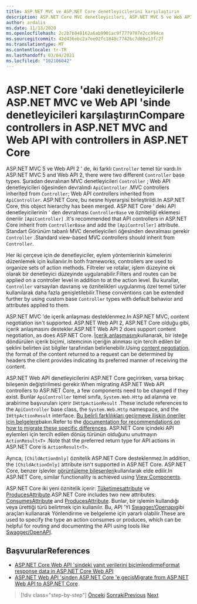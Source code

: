 ```yaml
---
title: ASP.NET MVC ve ASP.NET Core denetleyicilerini karşılaştırın
description: ASP.NET Core MVC denetleyicileri, ASP.NET MVC 5 ve Web API 2 denetleyicilerine benzerdir, ancak önemli farklılıklar vardır. Bu bölümde, ASP.NET MVC ve Web API 2 ' den ASP.NET Core için uygulamaların bağlantı noktası için gereken farklar ve adımlar incelenir.
author: ardalis
ms.date: 11/13/2020
ms.openlocfilehash: 2c2b7b848162a6ab9901ac9f7779787e2cc994ce
ms.sourcegitcommit: 42d436ebc2a7ee02fc1848c7742bc7d80e13fc2f
ms.translationtype: MT
ms.contentlocale: tr-TR
ms.lasthandoff: 03/04/2021
ms.locfileid: "102106042"
---
```

# <a name="compare-controllers-in-aspnet-mvc-and-web-api-with-controllers-in-aspnet-core"></a><span data-ttu-id="7369a-104">ASP.NET Core 'daki denetleyicilerle ASP.NET MVC ve Web API 'sinde denetleyicileri karşılaştırın</span><span class="sxs-lookup"><span data-stu-id="7369a-104">Compare controllers in ASP.NET MVC and Web API with controllers in ASP.NET Core</span></span>

<span data-ttu-id="7369a-105">ASP.NET MVC 5 ve Web API 2 ' de, iki farklı `Controller` temel tür vardı.</span><span class="sxs-lookup"><span data-stu-id="7369a-105">In ASP.NET MVC 5 and Web API 2, there were two different `Controller` base types.</span></span> <span data-ttu-id="7369a-106">Şuradan devralınan MVC denetleyicileri `Controller` ; Web API denetleyicileri öğesinden devralındı `ApiController` .</span><span class="sxs-lookup"><span data-stu-id="7369a-106">MVC controllers inherited from `Controller`; Web API controllers inherited from `ApiController`.</span></span> <span data-ttu-id="7369a-107">ASP.NET Core, bu nesne hiyerarşisi birleştirildi.</span><span class="sxs-lookup"><span data-stu-id="7369a-107">In ASP.NET Core, this object hierarchy has been merged.</span></span> <span data-ttu-id="7369a-108">ASP.NET Core ' deki API denetleyicilerinin ' den devralması `ControllerBase` ve özniteliği eklemesi önerilir `[ApiController]` .</span><span class="sxs-lookup"><span data-stu-id="7369a-108">It's recommended that API controllers in ASP.NET Core inherit from `ControllerBase` and add the `[ApiController]` attribute.</span></span> <span data-ttu-id="7369a-109">Standart Görünüm tabanlı MVC denetleyicileri öğesinden devralması gerekir `Controller` .</span><span class="sxs-lookup"><span data-stu-id="7369a-109">Standard view-based MVC controllers should inherit from `Controller`.</span></span>

<span data-ttu-id="7369a-110">Her iki çerçeve için de denetleyiciler, eylem yöntemlerinin kümelerini düzenlemek için kullanılır.</span><span class="sxs-lookup"><span data-stu-id="7369a-110">In both frameworks, controllers are used to organize sets of action methods.</span></span> <span data-ttu-id="7369a-111">Filtreler ve rotalar, işlem düzeyine ek olarak bir denetleyici düzeyinde uygulanabilir.</span><span class="sxs-lookup"><span data-stu-id="7369a-111">Filters and routes can be applied on a controller level in addition to at the action level.</span></span> <span data-ttu-id="7369a-112">Bu kurallar, `Controller` varsayılan davranış ve öznitelikleri uygulanmış özel temel türler kullanılarak daha fazla genişletilebilir.</span><span class="sxs-lookup"><span data-stu-id="7369a-112">These conventions can be extended further by using custom base `Controller` types with default behavior and attributes applied to them.</span></span>

<span data-ttu-id="7369a-113">ASP.NET MVC 'de içerik anlaşması desteklenmez.</span><span class="sxs-lookup"><span data-stu-id="7369a-113">In ASP.NET MVC, content negotiation isn't supported.</span></span> <span data-ttu-id="7369a-114">ASP.NET Web API 2, ASP.NET Core olduğu gibi, içerik anlaşmasını destekler.</span><span class="sxs-lookup"><span data-stu-id="7369a-114">ASP.NET Web API 2 does support content negotiation, as does ASP.NET Core.</span></span> <span data-ttu-id="7369a-115">[İçerik anlaşmasını](/aspnet/core/web-api/advanced/formatting)kullanarak, bir isteğe döndürülen içerik biçimi, istemcinin içeriğin alınması için tercih edilen bir şeklini belirten üst bilgiler tarafından belirlenebilir.</span><span class="sxs-lookup"><span data-stu-id="7369a-115">Using [content negotiation](/aspnet/core/web-api/advanced/formatting), the format of the content returned to a request can be determined by headers the client provides indicating its preferred manner of receiving the content.</span></span>

<span data-ttu-id="7369a-116">ASP.NET Web API denetleyicilerini ASP.NET Core geçirirken, varsa birkaç bileşenin değiştirilmesi gerekir.</span><span class="sxs-lookup"><span data-stu-id="7369a-116">When migrating ASP.NET Web API controllers to ASP.NET Core, a few components need to be changed if they exist.</span></span> <span data-ttu-id="7369a-117">Bunlar `ApiController` temel sınıfa, `System.Web.Http` ad alanına ve arabirime başvuruları içerir `IHttpActionResult` .</span><span class="sxs-lookup"><span data-stu-id="7369a-117">These include references to the `ApiController` base class, the `System.Web.Http` namespace, and the `IHttpActionResult` interface.</span></span> <span data-ttu-id="7369a-118">[Bu belirli farklılıkları geçirmeye ilişkin öneriler için belgelere](/aspnet/core/migration/webapi)bakın.</span><span class="sxs-lookup"><span data-stu-id="7369a-118">Refer to the [documentation for recommendations on how to migrate these specific differences](/aspnet/core/migration/webapi).</span></span> <span data-ttu-id="7369a-119">ASP.NET Core içindeki API eylemleri için tercih edilen dönüş türünün olduğunu unutmayın `ActionResult<T>` .</span><span class="sxs-lookup"><span data-stu-id="7369a-119">Note that the preferred return type for API actions in ASP.NET Core is `ActionResult<T>`.</span></span>

<span data-ttu-id="7369a-120">Ayrıca, `[ChildActionOnly]` öznitelik ASP.NET Core desteklenmez.</span><span class="sxs-lookup"><span data-stu-id="7369a-120">In addition, the `[ChildActionOnly]` attribute isn't supported in ASP.NET Core.</span></span> <span data-ttu-id="7369a-121">ASP.NET Core, benzer işlevler [görüntüleme bileşenleri](/aspnet/core/mvc/views/view-components)kullanılarak elde edilir.</span><span class="sxs-lookup"><span data-stu-id="7369a-121">In ASP.NET Core, similar functionality is achieved using [View Components](/aspnet/core/mvc/views/view-components).</span></span>

<span data-ttu-id="7369a-122">ASP.NET Core iki yeni öznitelik içerir: [Tüketimesattribute](/dotnet/api/microsoft.aspnetcore.mvc.consumesattribute) ve [ProducesAttribute](/dotnet/api/microsoft.aspnetcore.mvc.producesattribute).</span><span class="sxs-lookup"><span data-stu-id="7369a-122">ASP.NET Core includes two new attributes: [ConsumesAttribute](/dotnet/api/microsoft.aspnetcore.mvc.consumesattribute) and [ProducesAttribute](/dotnet/api/microsoft.aspnetcore.mvc.producesattribute).</span></span> <span data-ttu-id="7369a-123">Bunlar, bir işlemin kullandığı veya ürettiği türü belirtmek için kullanılır. Bu, API 'YI [Swagger/Openapı](/aspnet/core/tutorials/web-api-help-pages-using-swagger)gibi araçları kullanarak Yönlendirme ve belgeleme için yararlı olabilir.</span><span class="sxs-lookup"><span data-stu-id="7369a-123">These are used to specify the type an action consumes or produces, which can be helpful for routing and documenting the API using tools like [Swagger/OpenAPI](/aspnet/core/tutorials/web-api-help-pages-using-swagger).</span></span>

## <a name="references"></a><span data-ttu-id="7369a-124">Başvurular</span><span class="sxs-lookup"><span data-stu-id="7369a-124">References</span></span>

- [<span data-ttu-id="7369a-125">ASP.NET Core Web API 'sindeki yanıt verilerini biçimlendirme</span><span class="sxs-lookup"><span data-stu-id="7369a-125">Format response data in ASP.NET Core Web API</span></span>](/aspnet/core/web-api/advanced/formatting)
- [<span data-ttu-id="7369a-126">ASP.NET Web API 'sinden ASP.NET Core 'e geçiş</span><span class="sxs-lookup"><span data-stu-id="7369a-126">Migrate from ASP.NET Web API to ASP.NET Core</span></span>](/aspnet/core/migration/webapi)

>[!div class="step-by-step"]
><span data-ttu-id="7369a-127">[Önceki](identity-differences.md) 
> [Sonraki](razor-differences.md)</span><span class="sxs-lookup"><span data-stu-id="7369a-127">[Previous](identity-differences.md)
[Next](razor-differences.md)</span></span>
